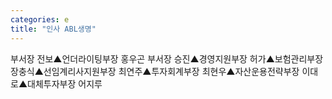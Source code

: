 ```yaml
---
categories: e
title: "인사 ABL생명"
---
```

부서장 전보▲언더라이팅부장 홍우곤 부서장 승진▲경영지원부장 허가▲보험관리부장 장충식▲선임계리사지원부장 최연주▲투자회계부장 최현우▲자산운용전략부장 이대로▲대체투자부장 어지루